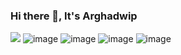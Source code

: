 ### Hi there 👋, It's Arghadwip
[<img src="https://img.shields.io/badge/Instagram-E4405F?style=for-the-badge&logo=instagram&logoColor=white"/>](https://instagram.com/sarkar_2_?igshid=YmMyMTA2M2Y=)
![image](https://github-readme-stats.vercel.app/api/top-langs/?username=arghadwip23)
![image](https://github-readme-stats.vercel.app/api?username=arghadwip23)
![image](https://github-profile-summary-cards.vercel.app/api/cards/profile-details?username=arghadwip23&theme=vue)
![image](https://activity-graph.herokuapp.com/graph?username=arghadwip23&theme=minimal)
<!--
**arghadwip23/arghadwip23** is a ✨ _special_ ✨ repository because its `README.md` (this file) appears on your GitHub profile.

Here are some ideas to get you started:

- 🔭 I’m currently working on ...
- 🌱 I’m currently learning ...
- 👯 I’m looking to collaborate on ...
- 🤔 I’m looking for help with ...
- 💬 Ask me about ...
- 📫 How to reach me: ...
- 😄 Pronouns: ...
- ⚡ Fun fact: ...
-->
